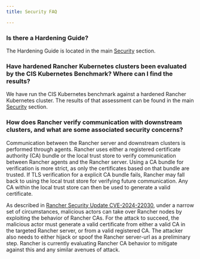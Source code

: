 ```yaml
---
title: Security FAQ

---
```


<head>
  <link rel="canonical" href="https://ranchermanager.docs.rancher.com/faq/security"/>
</head>

### Is there a Hardening Guide?

The Hardening Guide is located in the main [Security](../reference-guides/rancher-security/rancher-security.md) section.

### Have hardened Rancher Kubernetes clusters been evaluated by the CIS Kubernetes Benchmark? Where can I find the results?

We have run the CIS Kubernetes benchmark against a hardened Rancher Kubernetes cluster.  The results of that assessment can be found in the main [Security](../reference-guides/rancher-security/rancher-security.md) section.

### How does Rancher verify communication with downstream clusters, and what are some associated security concerns?

Communication between the Rancher server and downstream clusters is performed through agents. Rancher uses either a registered certificate authority (CA) bundle or the local trust store to verify communication between Rancher agents and the Rancher server. Using a CA bundle for verification is more strict, as only the certificates based on that bundle are trusted. If TLS verification for a explicit CA bundle fails, Rancher may fall back to using the local trust store for verifying future communication. Any CA within the local trust store can then be used to generate a valid certificate.

As described in [Rancher Security Update CVE-2024-22030](https://www.suse.com/c/rancher-security-update/), under a narrow set of circumstances, malicious actors can take over Rancher nodes by exploiting the behavior of Rancher CAs. For the attack to succeed, the malicious actor must generate a valid certificate from either a valid CA in the targeted Rancher server, or from a valid registered CA. The attacker also needs to either hijack or spoof the Rancher server-url as a preliminary step. Rancher is currently evaluating Rancher CA behavior to mitigate against this and any similar avenues of attack. 
